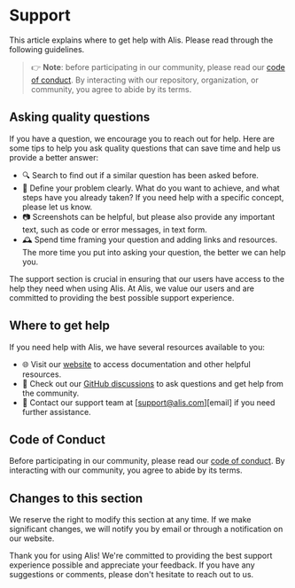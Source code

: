 # Support

This article explains where to get help with Alis. Please read through the following guidelines.

> 👉 **Note**: before participating in our community, please read our
> [code of conduct][coc].
> By interacting with our repository, organization, or community, you agree to
> abide by its terms.

## Asking quality questions

If you have a question, we encourage you to reach out for help. Here are some tips to help you ask quality questions
that can save time and help us provide a better answer:

* 🔍 Search to find out if a similar question has been asked before.
* 📌 Define your problem clearly. What do you want to achieve, and what steps have you already taken? If you need help
  with a specific concept, please let us know.
* 📷 Screenshots can be helpful, but please also provide any important text, such as code or error messages, in text
  form.
* 🕰️ Spend time framing your question and adding links and resources. The more time you put into asking your question,
  the better we can help you.

The support section is crucial in ensuring that our users have access to the help they need when using Alis. At Alis, we
value our users and are committed to providing the best possible support experience.

## Where to get help

If you need help with Alis, we have several resources available to you:

- 🌐 Visit our [website][cs] to access documentation and other helpful resources.
- 💬 Check out our [GitHub discussions][chat] to ask questions and get help from the community.
- 📧 Contact our support team at [support@alis.com][email] if you need further assistance.

## Code of Conduct

Before participating in our community, please read our [code of conduct][coc]. By interacting with our community, you
agree to abide by its terms.

## Changes to this section

We reserve the right to modify this section at any time. If we make significant changes, we will notify you by email or
through a notification on our website.

Thank you for using Alis! We're committed to providing the best support experience possible and appreciate your
feedback. If you have any suggestions or comments, please don't hesitate to reach out to us.

[license]: https://github.com/pabllopf/Alis/blob/master/licence.md

[author]: https://www.pabllopf.dev/

[coc]: https://www.alisengine.com/web/code_of_conduct.html

[chat]: https://github.com/pabllopf/Alis/discussions

[cs]: https://www.alisengine.com/index.html

[contributing]: https://www.alisengine.com/web/contributing.html

